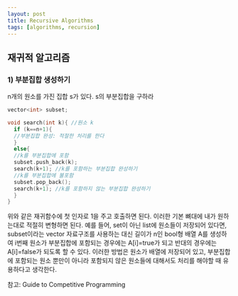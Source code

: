 ```yaml
---
layout: post
title: Recursive Algorithms
tags: [algorithms, recursion]
---
```


## 재귀적 알고리즘

### 1) 부분집합 생성하기
n개의 원소를 가진 집합 s가 있다. s의 부분집합을 구하라
~~~cpp
vector<int> subset;

void search(int k){ //원소 k
  if (k==n+1){
  //부분집합 완성: 적절한 처리를 한다
  }
  else{
  //k를 부분집합에 포함
  subset.push_back(k);
  search(k+1); //k를 포함하는 부분집합 완성하기
  //k를 부분집합에 불포함
  subset.pop_back();
  search(k+1); //k를 포함하지 않는 부분집합 완성하기
  }
}
~~~
위와 같은 재귀함수에 첫 인자로 1을 주고 호출하면 된다.
이러한 기본 뼈대에 내가 원하는대로 적절히 변형하면 된다. 예를 들어, set이 아닌 list에 원소들이 저장되어 있다면, 
subset이라는 vector 자료구조를 사용하는 대신 길이가 n인 bool형 배열 A를 생성하여 i번째 원소가 부분집합에 포함되는 경우에는 A[i]=true가 되고
반대의 경우에는 A[i]=false가 되도록 할 수 있다. 이러한 방법은 원소가 배열에 저장되어 있고, 부분집합에 포함되는 원소 뿐만이 아니라 포함되지 않은
원소들에 대해서도 처리를 해야할 때 유용하다고 생각한다.

참고: Guide to Competitive Programming
